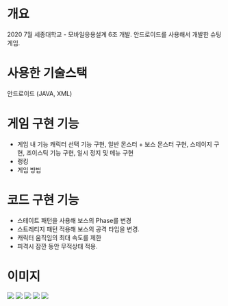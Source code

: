 # 개요
2020 7월 세종대학교 - 모바일응용설계 6조 개발.
안드로이드를 사용해서 개발한 슈팅게임.

# 사용한 기술스택
안드로이드 (JAVA, XML)

# 게임 구현 기능
- 게임 내 기능
   캐릭터 선택 기능 구현, 일반 몬스터 + 보스 몬스터 구현, 스테이지 구현, 
   조이스틱 기능 구현, 일시 정지 및 메뉴 구현
- 랭킹
- 게임 방법

# 코드 구현 기능
- 스테이트 패턴을 사용해 보스의 Phase를 변경
- 스트레티지 패턴 적용해 보스의 공격 타입을 변경.
- 캐릭터 움직임의 최대 속도를 제한
- 피격시 잠깐 동안 무적상태 적용.



# 이미지
<image src="메인화면 및 게임오버.png">
<image src="랭킹 및 게임방법.png">
<image src="캐릭터 선택.png">
<image src="게임플레이 - 보스.png">
<image src="게임플레이 - 보스2.png">
